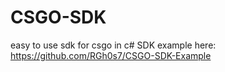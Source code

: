 # CSGO-SDK
easy to use sdk for csgo in c#
SDK example here: https://github.com/RGh0s7/CSGO-SDK-Example
